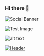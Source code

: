 ### Hi there 👋

![Social Banner](https://github.com/robert-inkpen/assets/static_header.png)

![Test Image](https://homepages.cae.wisc.edu/~ece533/images/airplane.png)


![alt text](https://github.com/robert-inkpen/robertr-inkpen/blob/main/static_header.png)




[![Header](https://raw.githubusercontent.com/MartinHeinz/<OWNER>/<OWNER>/readme_header.png "Header")](https://some-url.dev/)

<!--
**robert-inkpen/robert-inkpen** is a ✨ _special_ ✨ repository because its `README.md` (this file) appears on your GitHub profile.

Here are some ideas to get you started:

- 🔭 I’m currently working on ...
- 🌱 I’m currently learning ...
- 👯 I’m looking to collaborate on ...
- 🤔 I’m looking for help with ...
- 💬 Ask me about ...
- 📫 How to reach me: ...
- 😄 Pronouns: ...
- ⚡ Fun fact: ...
-->
